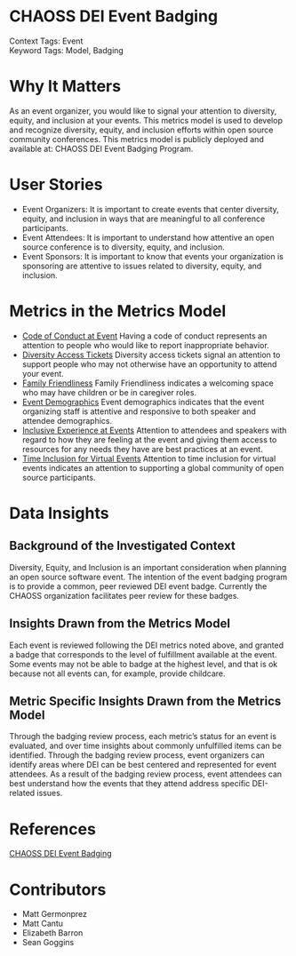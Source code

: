 # CHAOSS DEI Event Badging

Context Tags: Event  
Keyword Tags: Model, Badging

# Why It Matters
As an event organizer, you would like to signal your attention to diversity, equity, and inclusion at your events. This metrics model is used to develop and recognize diversity, equity, and inclusion efforts within open source community conferences. This metrics model is publicly deployed and available at: CHAOSS DEI Event Badging Program.

# User Stories
- Event Organizers: It is important to create events that center diversity, equity, and inclusion in ways that are meaningful to all conference participants. 
- Event Attendees: It is important to understand how attentive an open source conference is to diversity, equity, and inclusion. 
- Event Sponsors: It is important to know that events your organization is sponsoring are attentive to issues related to diversity, equity, and inclusion. 

# Metrics in the Metrics Model
- [Code of Conduct at Event](https://chaoss.community/metric-code-of-conduct-at-event/)
Having a code of conduct represents an attention to people who would like to report inappropriate behavior.
- [Diversity Access Tickets](https://chaoss.community/metric-diversity-access-tickets/)
Diversity access tickets signal an attention to support people who may not otherwise have an opportunity to attend your event.
- [Family Friendliness](https://chaoss.community/metric-family-friendliness/)
Family Friendliness indicates a welcoming space who may have children or be in caregiver roles. 
- [Event Demographics](https://chaoss.community/metric-event-demographics/)
Event demographics indicates that the event organizing staff is attentive and responsive to both speaker and attendee demographics.
- [Inclusive Experience at Events](https://chaoss.community/metric-inclusive-experience-at-event/)
Attention to attendees and speakers with regard to how they are feeling at the event and giving them access to resources for any needs they have are best practices at an event.
- [Time Inclusion for Virtual Events](https://chaoss.community/metric-time-inclusion-for-virtual-events/) 
Attention to time inclusion for virtual events indicates an attention to supporting a global community of open source participants. 

# Data Insights

## Background of the Investigated Context
Diversity, Equity, and Inclusion is an important consideration when planning an open source software event. The intention of the event badging program is to provide a common, peer reviewed DEI event badge. Currently the CHAOSS organization facilitates peer review for these badges. 

## Insights Drawn from the Metrics Model
Each event is reviewed following the DEI metrics noted above, and granted a badge that corresponds to the level of fulfillment available at the event. Some events may not be able to badge at the highest level, and that is ok because not all events can, for example, provide childcare.

## Metric Specific Insights Drawn from the Metrics Model
Through the badging review process, each metric’s status for an event is evaluated, and over time insights about commonly unfulfilled items can be identified. 
Through the badging review process, event organizers can identify areas where DEI can be best centered and represented for event attendees. 
As a result of the badging review process, event attendees can best understand how the events that they attend address specific DEI-related issues. 

# References
[CHAOSS DEI Event Badging](https://chaoss.community/diversity-and-inclusion-badging/)

# Contributors
- Matt Germonprez 
- Matt Cantu
- Elizabeth Barron 
- Sean Goggins 

